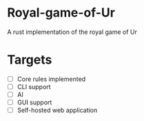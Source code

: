 # Royal-game-of-Ur
A rust implementation of the royal game of Ur
# Targets
- [ ] Core rules implemented
- [ ] CLI support
- [ ] AI
- [ ] GUI support
- [ ] Self-hosted web application
